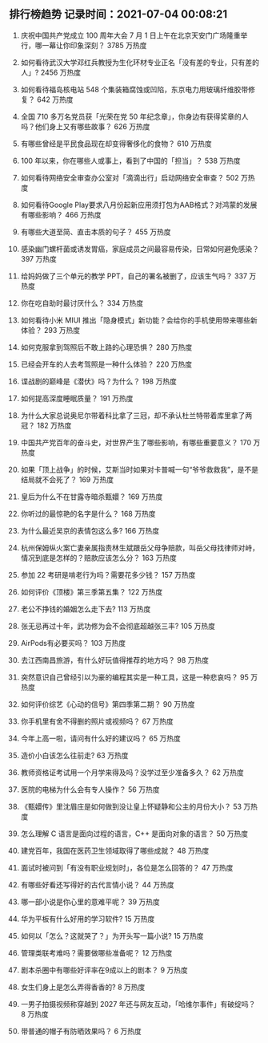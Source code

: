 
## 排行榜趋势 记录时间：2021-07-04 00:08:21
  
  1. 庆祝中国共产党成立 100 周年大会 7 月 1 日上午在北京天安门广场隆重举行，哪一幕让你印象深刻？ 3785 万热度
    
  2. 如何看待武汉大学邓红兵教授为生化环材专业正名「没有差的专业，只有差的人」? 2456 万热度
    
  3. 如何看待福岛核电站 548 个集装箱腐蚀或凹陷，东京电力用玻璃纤维胶带修复？ 642 万热度
    
  4. 全国 710 多万名党员获「光荣在党 50 年纪念章」，你身边有获得奖章的人吗？他们身上又有哪些故事？ 626 万热度
    
  5. 有哪些曾经是平民食品现在却变得奢侈化的食物？ 610 万热度
    
  6. 100 年以来，你在哪些人或事上，看到了中国的「担当」？ 538 万热度
    
  7. 如何看待网络安全审查办公室对「滴滴出行」启动网络安全审查？ 502 万热度
    
  8. 如何看待Google Play要求八月份起新应用须打包为AAB格式？对鸿蒙的发展有哪些影响？ 466 万热度
    
  9. 有哪些大道至简、直击本质的句子？ 455 万热度
    
  10. 感染幽门螺杆菌或诱发胃癌，家庭成员之间最容易传染，日常如何避免感染？ 397 万热度
    
  11. 给妈妈做了三个单元的教学 PPT，自己的署名被删了，应该生气吗？ 337 万热度
    
  12. 你在吃自助时最讨厌什么？ 334 万热度
    
  13. 如何看待小米 MIUI 推出「隐身模式」新功能？会给你的手机使用带来哪些新体验？ 293 万热度
    
  14. 如何克服拿到驾照后不敢上路的心理恐惧？ 280 万热度
    
  15. 已经会开车的人去考驾照是一种什么体验？ 220 万热度
    
  16. 谍战剧的巅峰是《潜伏》吗？为什么？ 198 万热度
    
  17. 如何提高深度睡眠质量？ 191 万热度
    
  18. 为什么大家总说奥尼尔带着科比拿了三冠，却不承认杜兰特带着库里拿了两冠？ 182 万热度
    
  19. 中国共产党百年的奋斗史，对世界产生了哪些影响，有哪些重要意义？ 170 万热度
    
  20. 如果「顶上战争」的时候，艾斯当时如果对卡普喊一句“爷爷救救我”，是不是结局就不会死了？ 169 万热度
    
  21. 皇后为什么不在甘露寺暗杀甄嬛？ 169 万热度
    
  22. 你听过的最惊艳的名字是什么？ 168 万热度
    
  23. 为什么最近吴京的表情包这么多? 166 万热度
    
  24. 杭州保姆纵火案亡妻亲属指责林生斌跟岳父母争赔款，叫岳父母找律师对峙，情况到底是怎样的？赔款应该怎么分？ 163 万热度
    
  25. 参加 22 考研是啃老行为吗？需要花多少钱？ 157 万热度
    
  26. 如何评价《顶楼》第三季第五集？ 122 万热度
    
  27. 老公不挣钱的婚姻怎么走下去? 113 万热度
    
  28. 张无忌再过十年，武功修为会不会彻底超越张三丰? 105 万热度
    
  29. AirPods有必要买吗？ 103 万热度
    
  30. 去江西南昌旅游，有什么好玩值得推荐的地方吗？ 98 万热度
    
  31. 突然意识自己曾经引以为豪的编程其实是一种工具，这是一种悲哀吗？ 95 万热度
    
  32. 如何评价综艺《心动的信号》第四季第二期？ 90 万热度
    
  33. 你手机里有舍不得删的照片或视频吗？ 67 万热度
    
  34. 今年上高一啦，请问有什么好的建议吗？ 65 万热度
    
  35. 造价小白该怎么往前走? 63 万热度
    
  36. 教师资格证考试用一个月学来得及吗？没学过至少准备多久？ 62 万热度
    
  37. 医院的电梯为什么会有专人操作？ 56 万热度
    
  38. 《甄嬛传》里沈眉庄是如何做到没让皇上怀疑静和公主的月份大小？ 53 万热度
    
  39. 怎么理解 C 语言是面向过程的语言，C++ 是面向对象的语言？ 50 万热度
    
  40. 建党百年，我国在医药卫生领域取得了哪些成就？ 48 万热度
    
  41. 面试时被问到「有没有职业规划时」，各位是怎么回答的？ 47 万热度
    
  42. 有哪些好看还写得好的古代言情小说？ 44 万热度
    
  43. 哪一部小说是你心里的意难平呢？ 39 万热度
    
  44. 华为平板有什么好用的学习软件? 15 万热度
    
  45. 如何以「怎么？这就哭了？」为开头写一篇小说? 15 万热度
    
  46. 管理类联考难吗？需要做哪些准备呢？ 12 万热度
    
  47. 剧本杀圈中有哪些好评率在9成以上的剧本？ 9 万热度
    
  48. 女生们身上是怎么弄得香香的? 8 万热度
    
  49. 一男子拍摄视频称穿越到 2027 年还与网友互动，「哈维尔事件」有破绽吗？ 8 万热度
    
  50. 带普通的帽子有防晒效果吗？ 6 万热度
    